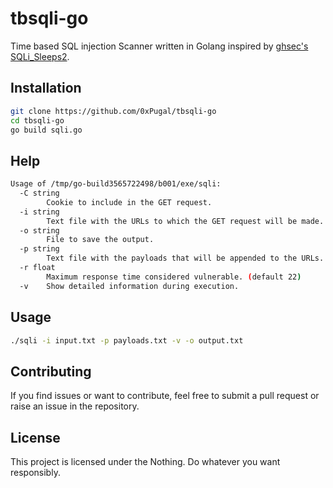 # tbsqli-go
Time based SQL injection Scanner written in Golang inspired by [ghsec's SQLi_Sleeps2](https://github.com/ghsec/SQLi_Sleeps2).

## Installation
```bash
git clone https://github.com/0xPugal/tbsqli-go
cd tbsqli-go
go build sqli.go
```

## Help
```bash
Usage of /tmp/go-build3565722498/b001/exe/sqli:
  -C string
    	Cookie to include in the GET request.
  -i string
    	Text file with the URLs to which the GET request will be made.
  -o string
    	File to save the output.
  -p string
    	Text file with the payloads that will be appended to the URLs.
  -r float
    	Maximum response time considered vulnerable. (default 22)
  -v	Show detailed information during execution.
```

## Usage
```bash
./sqli -i input.txt -p payloads.txt -v -o output.txt
```

## Contributing
If you find issues or want to contribute, feel free to submit a pull request or raise an issue in the repository.

## License
This project is licensed under the Nothing. Do whatever you want responsibly.
